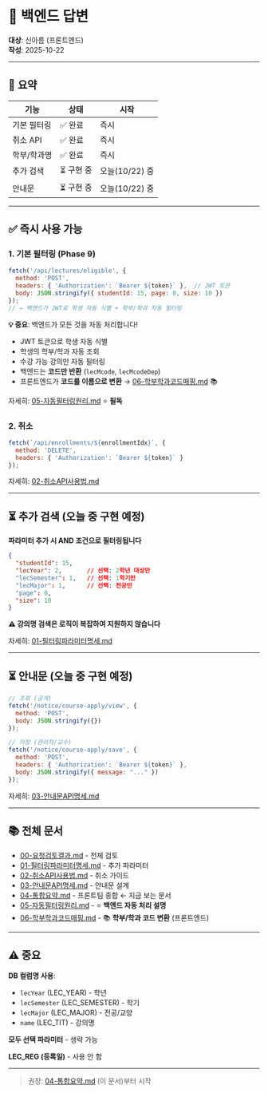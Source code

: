 # 📢 백엔드 답변

**대상**: 신아름 (프론트엔드)  
**작성**: 2025-10-22

---

## 🎯 요약

| 기능 | 상태 | 시작 |
|-----|------|------|
| 기본 필터링 | ✅ 완료 | 즉시 |
| 취소 API | ✅ 완료 | 즉시 |
| 학부/학과명 | ✅ 완료 | 즉시 |
| 추가 검색 | ⏳ 구현 중 | 오늘(10/22) 중 |
| 안내문 | ⏳ 구현 중 | 오늘(10/22) 중 |

---

## ✅ 즉시 사용 가능

### 1. 기본 필터링 (Phase 9)

```javascript
fetch('/api/lectures/eligible', {
  method: 'POST',
  headers: { 'Authorization': `Bearer ${token}` },  // JWT 토큰
  body: JSON.stringify({ studentId: 15, page: 0, size: 10 })
});
// → 백엔드가 JWT로 학생 자동 식별 + 학부/학과 자동 필터링
```

**💡 중요**: 백엔드가 모든 것을 자동 처리합니다!
- JWT 토큰으로 학생 자동 식별
- 학생의 학부/학과 자동 조회
- 수강 가능 강의만 자동 필터링
- 백엔드는 **코드만 반환** (`lecMcode`, `lecMcodeDep`)
- 프론트엔드가 **코드를 이름으로 변환** → [06-학부학과코드매핑.md](./06-학부학과코드매핑.md) 📚

자세히: [05-자동필터링원리.md](./05-자동필터링원리.md) ⭐ **필독**

### 2. 취소

```javascript
fetch(`/api/enrollments/${enrollmentIdx}`, {
  method: 'DELETE',
  headers: { 'Authorization': `Bearer ${token}` }
});
```

자세히: [02-취소API사용법.md](./02-취소API사용법.md)

---

## ⏳ 추가 검색 (오늘 중 구현 예정)

**파라미터 추가 시 AND 조건으로 필터링됩니다**

```json
{
  "studentId": 15,
  "lecYear": 2,       // 선택: 2학년 대상만
  "lecSemester": 1,   // 선택: 1학기만
  "lecMajor": 1,      // 선택: 전공만
  "page": 0,
  "size": 10
}
```

**⚠️ 강의명 검색은 로직이 복잡하여 지원하지 않습니다**

자세히: [01-필터링파라미터명세.md](./01-필터링파라미터명세.md)

---

## ⏳ 안내문 (오늘 중 구현 예정)

```javascript
// 조회 (공개)
fetch('/notice/course-apply/view', {
  method: 'POST',
  body: JSON.stringify({})
});

// 저장 (관리자/교수)
fetch('/notice/course-apply/save', {
  method: 'POST',
  headers: { 'Authorization': `Bearer ${token}` },
  body: JSON.stringify({ message: "..." })
});
```

자세히: [03-안내문API명세.md](./03-안내문API명세.md)

---

## 📚 전체 문서

- [00-요청검토결과.md](./00-요청검토결과.md) - 전체 검토
- [01-필터링파라미터명세.md](./01-필터링파라미터명세.md) - 추가 파라미터
- [02-취소API사용법.md](./02-취소API사용법.md) - 취소 가이드
- [03-안내문API명세.md](./03-안내문API명세.md) - 안내문 설계
- [04-통합요약.md](./04-통합요약.md) - 프론트팀 종합 ← 지금 보는 문서
- [05-자동필터링원리.md](./05-자동필터링원리.md) - ⭐ **백엔드 자동 처리 설명**
- [06-학부학과코드매핑.md](./06-학부학과코드매핑.md) - 📚 **학부/학과 코드 변환** (프론트엔드)

---

## ⚠️ 중요

**DB 컬럼명 사용**:
- `lecYear` (LEC_YEAR) - 학년
- `lecSemester` (LEC_SEMESTER) - 학기
- `lecMajor` (LEC_MAJOR) - 전공/교양
- `name` (LEC_TIT) - 강의명

**모두 선택 파라미터** - 생략 가능

**LEC_REG (등록일)** - 사용 안 함

---

> 권장: [04-통합요약.md](./04-통합요약.md) (이 문서)부터 시작
